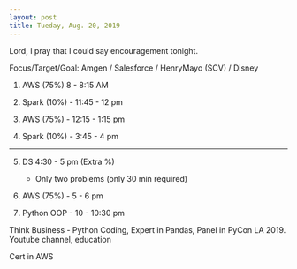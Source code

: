 ```yaml
---
layout: post
title: Tueday, Aug. 20, 2019
---
```


Lord, I pray that I could say encouragement tonight.
  

Focus/Target/Goal:  Amgen / Salesforce / HenryMayo (SCV) / Disney   

      
1. AWS (75%) 8 - 8:15 AM  

2. Spark (10%) - 11:45 - 12 pm

3. AWS (75%) - 12:15 - 1:15 pm 

4. Spark (10%) - 3:45 - 4 pm 

------------------ 

5. DS 4:30 - 5 pm (Extra %)
   - Only two problems (only 30 min required)
  

6. AWS (75%) - 5 - 6 pm 

7. Python OOP - 10 - 10:30 pm

Think Business - Python Coding, Expert in Pandas, Panel in PyCon LA 2019.
                 Youtube channel, education
                                  
Cert in AWS


